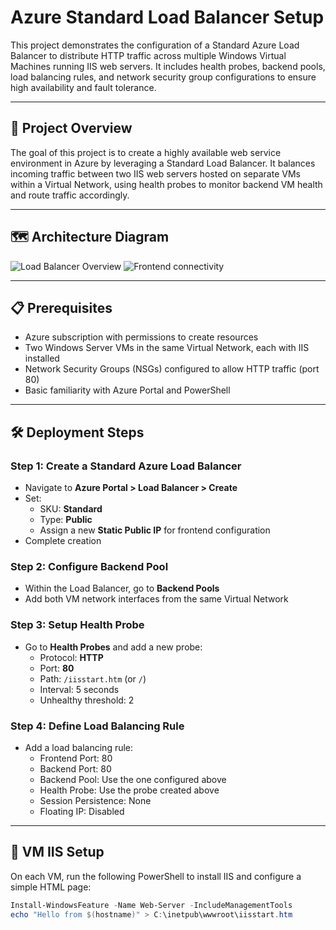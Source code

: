 # Azure Standard Load Balancer Setup

This project demonstrates the configuration of a Standard Azure Load Balancer to distribute HTTP traffic across multiple Windows Virtual Machines running IIS web servers. It includes health probes, backend pools, load balancing rules, and network security group configurations to ensure high availability and fault tolerance.

---

## 🚀 Project Overview

The goal of this project is to create a highly available web service environment in Azure by leveraging a Standard Load Balancer. It balances incoming traffic between two IIS web servers hosted on separate VMs within a Virtual Network, using health probes to monitor backend VM health and route traffic accordingly.

---

## 🗺 Architecture Diagram

![Load Balancer Overview](docs/LBS.png)
![Frontend connectivity](docs/VMS.png)

---

## 📋 Prerequisites

- Azure subscription with permissions to create resources
- Two Windows Server VMs in the same Virtual Network, each with IIS installed
- Network Security Groups (NSGs) configured to allow HTTP traffic (port 80)
- Basic familiarity with Azure Portal and PowerShell

---

## 🛠️ Deployment Steps

### Step 1: Create a Standard Azure Load Balancer

- Navigate to **Azure Portal > Load Balancer > Create**
- Set:
  - SKU: **Standard**
  - Type: **Public**
  - Assign a new **Static Public IP** for frontend configuration
- Complete creation

### Step 2: Configure Backend Pool

- Within the Load Balancer, go to **Backend Pools**
- Add both VM network interfaces from the same Virtual Network

### Step 3: Setup Health Probe

- Go to **Health Probes** and add a new probe:
  - Protocol: **HTTP**
  - Port: **80**
  - Path: `/iisstart.htm` (or `/`)
  - Interval: 5 seconds
  - Unhealthy threshold: 2

### Step 4: Define Load Balancing Rule

- Add a load balancing rule:
  - Frontend Port: 80
  - Backend Port: 80
  - Backend Pool: Use the one configured above
  - Health Probe: Use the probe created above
  - Session Persistence: None
  - Floating IP: Disabled

---

## 🔧 VM IIS Setup

On each VM, run the following PowerShell to install IIS and configure a simple HTML page:

```powershell
Install-WindowsFeature -Name Web-Server -IncludeManagementTools
echo "Hello from $(hostname)" > C:\inetpub\wwwroot\iisstart.htm
